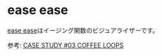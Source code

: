 # ease ease

[ease ease](https://ease.roukara.jp)はイージング関数のビジュアライザーです。

参考: [CASE STUDY #03 COFFEE LOOPS](https://starryworks.notion.site/CASE-STUDY-03-COFFEE-LOOPS-94f01eef76f84ced8fb74bfe32d9a4c4)